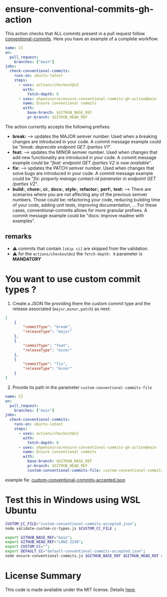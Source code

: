 # ensure-conventional-commits-gh-action

This action checks that ALL commits present in a pull request follow [conventional-commits](https://www.conventionalcommits.org/en/v1.0.0/). Here you have an example of a complete workflow:

```yaml
name: CI
on:
  pull_request:
    branches: ["main"]
jobs:
  check-conventional-commits:
    runs-on: ubuntu-latest
    steps:
      - uses: actions/checkout@v2
        with:
          fetch-depth: 0
      - uses: ohpensource/ensure-conventional-commits-gh-action@main
        name: Ensure conventional commits
        with:
          base-branch: $GITHUB_BASE_REF
          pr-branch: $GITHUB_HEAD_REF
```

The action currently accepts the following prefixes:

- **break:** --> updates the MAJOR semver number. Used when a breaking changes are introduced in your code. A commit message example could be "_break: deprecate endpoint GET /parties V1_".
- **feat:** --> updates the MINOR semver number. Used when changes that add new functionality are introduced in your code. A commit message example could be "_feat: endpoint GET /parties V2 is now available_".
- **fix:** --> updates the PATCH semver number. Used when changes that solve bugs are introduced in your code. A commit message example could be "_fix: properly manage contact-id parameter in endpoint GET /parties V2_".
- **build:**, **chore:**, **ci:**, **docs:**, **style:**, **refactor:**, **perf:**, **test:** --> There are scenarios where you are not affecting any of the previous semver numbers. Those could be: refactoring your code, reducing building time of your code, adding unit tests, improving documentation, ... For these cases, conventional-commits allows for more granular prefixes. A commit message example could be "docs: improve readme with examples".

## remarks

* :warning: commits that contain `[skip ci]` are skipped from the validation.
* :warning: for the `actions/checkout@v2` the `fetch-depth: 0` parameter is **MANDATORY**

# You want to use custom commit types ?

1. Create a JSON file providing there the custom commit type and the release associated (`major,minor,patch`) as next:

```json
[
    {
        "commitType": "break",
        "releaseType": "major"
    },
    {
        "commitType": "feat",
        "releaseType": "minor"
    },
    {
        "commitType": "fix",
        "releaseType": "minor"
    }
]
```

2. Provide its path in the parameter `custom-conventional-commits-file`

```yaml
name: CI
on:
  pull_request:
    branches: ["main"]
jobs:
  check-conventional-commits:
    runs-on: ubuntu-latest
    steps:
      - uses: actions/checkout@v2
        with:
          fetch-depth: 0
      - uses: ohpensource/ensure-conventional-commits-gh-action@main
        name: Ensure conventional commits
        with:
          base-branch: $GITHUB_BASE_REF
          pr-branch: $GITHUB_HEAD_REF
          custom-conventional-commits-file: custom-conventional-commits.json
```

example fie: [custom-conventional-commits-accepted.json](custom-conventional-commits-accepted.json)

# Test this in Windows using WSL Ubuntu

```bash
CUSTOM_CC_FILE="custom-conventional-commits-accepted.json";
node validate-custom-cc-types.js $CUSTOM_CC_FILE ;

export GITHUB_BASE_REF="main";
export GITHUB_HEAD_REF="LANZ-2248";
export CUSTOM_CC="";
export DEFAULT_CC="default-conventional-commits-accepted.json";
node ensure-conventional-commits.js $GITHUB_BASE_REF $GITHUB_HEAD_REF $CUSTOM_CC;
```

# License Summary

This code is made available under the MIT license. Details [here](LICENSE).
